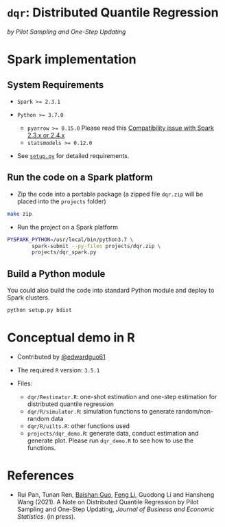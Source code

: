 # `dqr`: Distributed Quantile Regression
_by Pilot Sampling and One-Step Updating_

# Spark implementation

## System Requirements

- `Spark >= 2.3.1`
- `Python >= 3.7.0`
  - `pyarrow >= 0.15.0` Please read this [Compatibility issue with Spark 2.3.x or 2.4.x](https://spark.apache.org/docs/latest/sql-pyspark-pandas-with-arrow.html#compatibility-setting-for-pyarrow--0150-and-spark-23x-24x)
  - `statsmodels >= 0.12.0`

- See [`setup.py`](setup.py) for detailed requirements.

## Run the code on a Spark platform

- Zip the code into a portable package (a zipped file `dqr.zip` will be placed into the
  `projects` folder)

``` bash
make zip
```

- Run the project on a Spark platform

``` bash
PYSPARK_PYTHON=/usr/local/bin/python3.7 \
        spark-submit --py-files projects/dqr.zip \
        projects/dqr_spark.py
```

## Build a Python module

You could also build the code into standard Python module and deploy to Spark clusters.

``` python
python setup.py bdist
```

# Conceptual demo in R

- Contributed by [@edwardguo61](https://github.com/edwardguo61/Quantile_Regression_code)

- The required `R` version: `3.5.1`

- Files:
  - `dqr/Restimator.R`: one-shot estimation and one-step estimation for distributed quantile regression
  - `dqr/R/simulator.R`: simulation functions to generate random/non-random data
  - `dqr/R/uilts.R`: other functions used
  - `projects/dqr_demo.R`: generate data, conduct estimation and generate plot. Please run
    `dqr_demo.R` to see how to use the functions.

# References

- Rui Pan, Tunan Ren, [Baishan Guo](https://github.com/edwardguo61/), [Feng Li](https://feng.li/), Guodong Li and Hansheng Wang (2021). A Note on Distributed Quantile Regression by Pilot Sampling and One-Step Updating, _Journal of Business and Economic Statistics_. (in press). 
